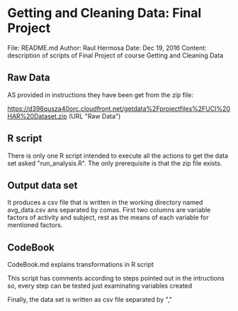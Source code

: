 # Getting and Cleaning Data: Final Project
File: README.md
Author: Raul Hermosa
Date: Dec 19, 2016
Content: description of scripts of Final Project of course Getting and Cleaning Data

## Raw Data
AS provided in instructions they have been get from the zip file:

https://d396qusza40orc.cloudfront.net/getdata%2Fprojectfiles%2FUCI%20HAR%20Dataset.zip (URL "Raw Data")

## R script
There is only one R script intended to execute all the actions to get the
data set asked "run_analysis.R".
The only prerequisite is that the zip file exists.

## Output data set
It produces a csv file that is written in the working directory named avg_data.csv ans separated by comas. First two columns are variable factors
of activity and subject, rest as the means of each variable for mentioned factors.

## CodeBook
CodeBook.md explains transformations in R script

This script has comments according to steps pointed out in the intructions so, every step can be tested just examinating variables created

Finally, the data set is written as csv file separated by ","